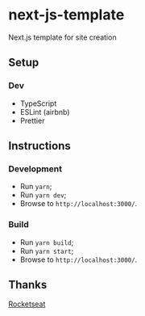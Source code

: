 # next-js-template
Next.js template for site creation

## Setup

### Dev
- TypeScript
- ESLint (airbnb)
- Prettier

## Instructions

### Development
- Run ```yarn```;
- Run ```yarn dev```;
- Browse to ```http://localhost:3000/```.

### Build
- Run ```yarn build```;
- Run ```yarn start```;
- Browse to ```http://localhost:3000/```.

## Thanks
[Rocketseat](https://github.com/rocketseat)
